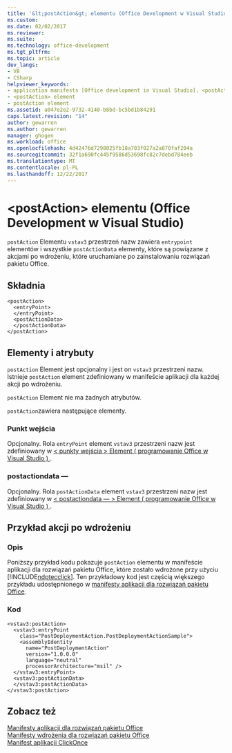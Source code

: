 ```yaml
---
title: '&lt;postAction&gt; elementu (Office Development w Visual Studio) | Dokumentacja firmy Microsoft'
ms.custom: 
ms.date: 02/02/2017
ms.reviewer: 
ms.suite: 
ms.technology: office-development
ms.tgt_pltfrm: 
ms.topic: article
dev_langs:
- VB
- CSharp
helpviewer_keywords:
- application manifests [Office development in Visual Studio], <postAction> element
- <postAction> element
- postAction element
ms.assetid: a047e2e2-9732-4140-b8bd-bc5bd1b84291
caps.latest.revision: "14"
author: gewarren
ms.author: gewarren
manager: ghogen
ms.workload: office
ms.openlocfilehash: 4d42476d7298025fb18a703f027a2a870faf204a
ms.sourcegitcommit: 32f1a690fc445f9586d53698fc82c7debd784eeb
ms.translationtype: MT
ms.contentlocale: pl-PL
ms.lasthandoff: 12/22/2017
---
```

# <a name="ltpostactiongt-element-office-development-in-visual-studio"></a>&lt;postAction&gt; elementu (Office Development w Visual Studio)
  `postAction` Elementu `vstav3` przestrzeń nazw zawiera `entrypoint` elementów i wszystkie `postActionData` elementy, które są powiązane z akcjami po wdrożeniu, które uruchamiane po zainstalowaniu rozwiązań pakietu Office.  
  
## <a name="syntax"></a>Składnia  
  
```  
<postAction>  
  <entryPoint>  
  </entryPoint>  
  <postActionData>  
  </postActionData>  
</postAction>  
```  
  
## <a name="elements-and-attributes"></a>Elementy i atrybuty  
 `postAction` Element jest opcjonalny i jest on `vstav3` przestrzeni nazw. Istnieje `postAction` element zdefiniowany w manifeście aplikacji dla każdej akcji po wdrożeniu.  
  
 `postAction` Element nie ma żadnych atrybutów.  
  
 `postAction`zawiera następujące elementy.  
  
### <a name="entrypoint"></a>Punkt wejścia  
 Opcjonalny. Rola `entryPoint` element `vstav3` przestrzeni nazw jest zdefiniowany w [&#60; punkty wejścia &#62; Element &#40; programowanie Office w Visual Studio &#41; ](../vsto/entrypoints-element-office-development-in-visual-studio.md).  
  
### <a name="postactiondata"></a>postactiondata —  
 Opcjonalny. Rola `postActionData` element `vstav3` przestrzeni nazw jest zdefiniowany w [&#60; postactiondata — &#62; Element &#40; programowanie Office w Visual Studio &#41; ](../vsto/postactiondata-element-office-development-in-visual-studio.md).  
  
## <a name="post-deployment-action-example"></a>Przykład akcji po wdrożeniu  
  
### <a name="description"></a>Opis  
 Poniższy przykład kodu pokazuje `postAction` elementu w manifeście aplikacji dla rozwiązań pakietu Office, które zostało wdrożone przy użyciu [!INCLUDE[ndptecclick](../vsto/includes/ndptecclick-md.md)]. Ten przykładowy kod jest częścią większego przykładu udostępnionego w [manifesty aplikacji dla rozwiązań pakietu Office](../vsto/application-manifests-for-office-solutions.md).  
  
### <a name="code"></a>Kod  
  
```  
<vstav3:postAction>  
  <vstav3:entryPoint   
    class="PostDeploymentAction.PostDeploymentActionSample">  
    <assemblyIdentity   
      name="PostDeploymentAction"   
      version="1.0.0.0"   
      language="neutral"   
      processorArchitecture="msil" />  
  </vstav3:entryPoint>  
  <vstav3:postActionData>  
  </vstav3:postActionData>  
</vstav3:postAction>  
```  
  
## <a name="see-also"></a>Zobacz też  
 [Manifesty aplikacji dla rozwiązań pakietu Office](../vsto/application-manifests-for-office-solutions.md)   
 [Manifesty wdrożenia dla rozwiązań pakietu Office](../vsto/deployment-manifests-for-office-solutions.md)   
 [Manifest aplikacji ClickOnce](/visualstudio/deployment/clickonce-application-manifest)  
  
  